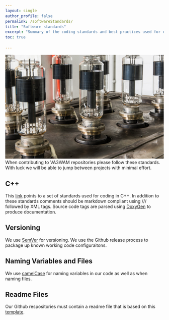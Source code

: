 ```yaml
---
layout: single
author_profile: false
permalink: /softwareStandards/
title: "Software standards"
excerpt: "Summary of the coding standards and best practices used for our projects."
toc: true

---
```

<img src="/assets/images/vaccumTubes.jpg" alt="vaccum tubes" width="100%" height="50%"> 
When contributing to VA3WAM repositories please follow these standards. With luck we will be able to jump between projects
with minimal effort.

## C++
This <a href="http://www.edparrish.net/common/cppdoc.html">link</a> points to a set of standards used for coding in C++. 
In addition to these standards comments should be markdown compliant using /// followed by XML tags. Source code tags are 
parsed using <a href="https://en.wikipedia.org/wiki/Doxygen">DoxyGen</a> to produce documentation.

## Versioning
We use <a href="http://semver.org/">SemVer</a> for versioning. We use the Github release process to package up known working 
code configuraitons.

## Naming Variables and Files
We use <a href="https://en.wikipedia.org/wiki/Camel_case">camelCase</a> for naming variables in our code as well as when naming files. 

## Readme Files
Our Github respositories must contain a readme file that is based on this 
<a href="https://github.com/va3wam/TWIPe/blob/Andrew/README.md">template</a>.
